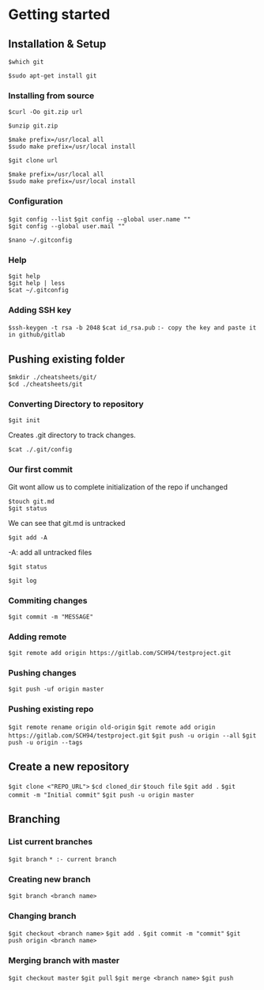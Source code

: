 # Getting started  
  
## Installation & Setup  
    
  `$which git`  
      
  `$sudo apt-get install git`  
      
### Installing from source  
    
  `$curl -Oo git.zip url`  
      
  `$unzip git.zip`  
      
  `$make prefix=/usr/local all`  
  `$sudo make prefix=/usr/local install`  
      
  `$git clone url`  
      
  `$make prefix=/usr/local all`  
  `$sudo make prefix=/usr/local install`  
      
### Configuration  

  `$git config --list`
  `$git config --global user.name ""`  
  `$git config --global user.mail ""` 
      
  `$nano ~/.gitconfig`
      
### Help  
      
  `$git help`  
  `$git help | less`  
  `$cat ~/.gitconfig`  

### Adding SSH key

  `$ssh-keygen -t rsa -b 2048`
  `$cat id_rsa.pub`
  `:- copy the key and paste it in github/gitlab`
      
## Pushing existing folder  
  
  `$mkdir ./cheatsheets/git/`  
  `$cd ./cheatsheets/git`  
      
### Converting Directory to repository  
      
  `$git init`  
      
  Creates .git directory to track changes.  
      
  `$cat ./.git/config`  
      
### Our first commit  
    
  Git wont allow us to complete initialization of the repo if unchanged  
      
  `$touch git.md`  
  `$git status`  
      
  We can see that git.md is untracked  
      
  `$git add -A`  
      
  -A: add all untracked files  
      
  `$git status`  
      
  `$git log` 

### Commiting changes

  `$git commit -m "MESSAGE"`

### Adding remote

  `$git remote add origin https://gitlab.com/SCH94/testproject.git`

### Pushing changes

  `$git push -uf origin master`

### Pushing existing repo

  `$git remote rename origin old-origin`
  `$git remote add origin https://gitlab.com/SCH94/testproject.git`
  `$git push -u origin --all`
  `$git push -u origin --tags`

## Create a new repository

  `$git clone <"REPO_URL">`
  `$cd cloned_dir`
  `$touch file`
  `$git add .`
  `$git commit -m "Initial commit"`
  `$git push -u origin master`

## Branching

### List current branches

  `$git branch`
  `* :- current branch`

### Creating new branch

  `$git branch <branch name>`

### Changing branch

  `$git checkout <branch name>`
  `$git add .`
  `$git commit -m "commit"`
  `$git push origin <branch name>`

### Merging branch with master

  `$git checkout master`
  `$git pull`
  `$git merge <branch name>`
  `$git push`

  
    
